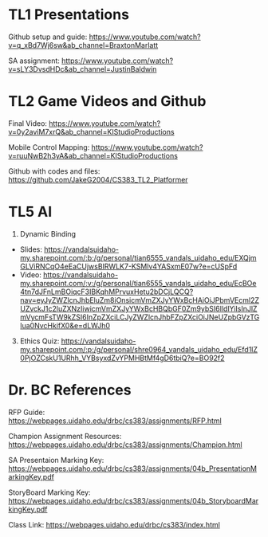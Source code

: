 

# TL1 Presentations

Github setup and guide: https://www.youtube.com/watch?v=q_xBd7Wj6sw&ab_channel=BraxtonMarlatt

SA assignment: https://www.youtube.com/watch?v=sLY3DvsdHDc&ab_channel=JustinBaldwin


# TL2 Game Videos and Github


Final Video: https://www.youtube.com/watch?v=0y2aviM7xrQ&ab_channel=KIStudioProductions

Mobile Control Mapping: https://www.youtube.com/watch?v=ruuNwB2h3yA&ab_channel=KIStudioProductions

Github with codes and files: https://github.com/JakeG2004/CS383_TL2_Platformer

# TL5 AI

1. Dynamic Binding

- Slides: https://vandalsuidaho-my.sharepoint.com/:b:/g/personal/tian6555_vandals_uidaho_edu/EXQjmGLViRNCqO4eEaCUjwsBIRWLK7-KSMlv4YASxmE07w?e=cUSpFd
- Video: https://vandalsuidaho-my.sharepoint.com/:v:/g/personal/tian6555_vandals_uidaho_edu/EcBOe4tn7dJFnLmBOiqcF3IBKqhMPrvuxHetu2bDCjLQCQ?nav=eyJyZWZlcnJhbEluZm8iOnsicmVmZXJyYWxBcHAiOiJPbmVEcml2ZUZvckJ1c2luZXNzIiwicmVmZXJyYWxBcHBQbGF0Zm9ybSI6IldlYiIsInJlZmVycmFsTW9kZSI6InZpZXciLCJyZWZlcnJhbFZpZXciOiJNeUZpbGVzTGlua0NvcHkifX0&e=dLWJh0

3. Ethics Quiz: https://vandalsuidaho-my.sharepoint.com/:p:/g/personal/shre0964_vandals_uidaho_edu/Efd1lZ0PjOZCskU1URhh_VYBsyxdZvYPMHBtMf4gD6tbiQ?e=BO92f2


# Dr. BC References


RFP Guide: https://webpages.uidaho.edu/drbc/cs383/assignments/RFP.html

Champion Assignment Resources: https://webpages.uidaho.edu/drbc/cs383/assignments/Champion.html

SA Presentaion Marking Key: https://webpages.uidaho.edu/drbc/cs383/assignments/04b_PresentationMarkingKey.pdf

StoryBoard Marking Key: https://webpages.uidaho.edu/drbc/cs383/assignments/04b_StoryboardMarkingKey.pdf

Class Link: https://webpages.uidaho.edu/drbc/cs383/index.html

